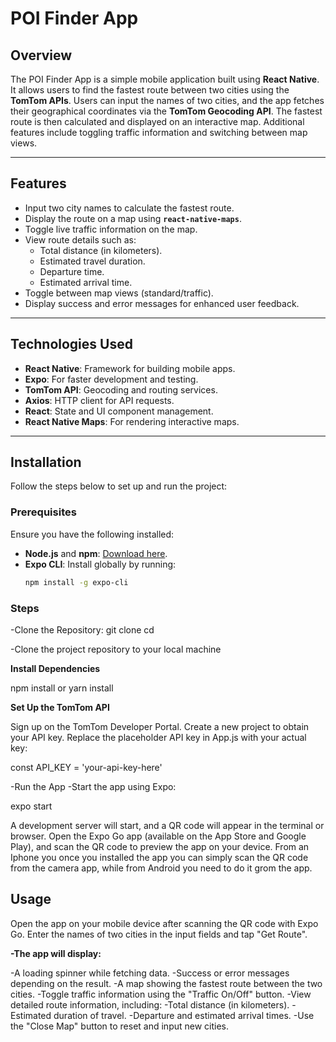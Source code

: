 # POI Finder App

## Overview

The POI Finder App is a simple mobile application built using **React Native**. It allows users to find the fastest route between two cities using the **TomTom APIs**. Users can input the names of two cities, and the app fetches their geographical coordinates via the **TomTom Geocoding API**. The fastest route is then calculated and displayed on an interactive map. Additional features include toggling traffic information and switching between map views.

---

## Features

- Input two city names to calculate the fastest route.
- Display the route on a map using **`react-native-maps`**.
- Toggle live traffic information on the map.
- View route details such as:
  - Total distance (in kilometers).
  - Estimated travel duration.
  - Departure time.
  - Estimated arrival time.
- Toggle between map views (standard/traffic).
- Display success and error messages for enhanced user feedback.

---

## Technologies Used

- **React Native**: Framework for building mobile apps.
- **Expo**: For faster development and testing.
- **TomTom API**: Geocoding and routing services.
- **Axios**: HTTP client for API requests.
- **React**: State and UI component management.
- **React Native Maps**: For rendering interactive maps.

---

## Installation

Follow the steps below to set up and run the project:

### Prerequisites

Ensure you have the following installed:
- **Node.js** and **npm**: [Download here](https://nodejs.org/).
- **Expo CLI**: Install globally by running:
  ```bash
  npm install -g expo-cli

### Steps
-Clone the Repository:
git clone <repository-url>
cd <project-directory>

-Clone the project repository to your local machine

**Install Dependencies**

npm install
or
yarn install


**Set Up the TomTom API**

Sign up on the TomTom Developer Portal.
Create a new project to obtain your API key.
Replace the placeholder API key in App.js with your actual key:

const API_KEY = 'your-api-key-here'

-Run the App
-Start the app using Expo:

expo start

A development server will start, and a QR code will appear in the terminal or browser.
Open the Expo Go app (available on the App Store and Google Play), and scan the QR code to preview the app on your device.
From an Iphone you once you installed the app you can simply scan the QR code from the camera app, while from Android you need to do it grom the app.

## Usage
Open the app on your mobile device after scanning the QR code with Expo Go. Enter the names of two cities in the input fields and tap "Get Route".

**-The app will display:**

-A loading spinner while fetching data.
-Success or error messages depending on the result.
-A map showing the fastest route between the two cities.
-Toggle traffic information using the "Traffic On/Off" button.
-View detailed route information, including:
-Total distance (in kilometers).
-Estimated duration of travel.
-Departure and estimated arrival times.
-Use the "Close Map" button to reset and input new cities.
